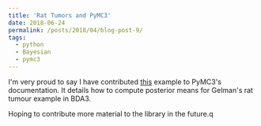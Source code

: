 ```yaml
---
title: 'Rat Tumors and PyMC3'
date: 2018-06-24
permalink: /posts/2018/04/blog-post-9/
tags:
  - python
  - Bayesian
  - pymc3
---
```


I'm very proud to say I have contributed [this](http://docs.pymc.io/notebooks/GLM-hierarchical-binominal-model.html) example to PyMC3's documentation.  It details how to compute posterior means for Gelman's rat tumour example in BDA3.

Hoping to contribute more material to the library in the future.q